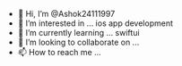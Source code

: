 - 👋 Hi, I’m @Ashok24111997
- 👀 I’m interested in ... ios app development
- 🌱 I’m currently learning ... swiftui
- 💞️ I’m looking to collaborate on ...
- 📫 How to reach me ...

<!---
Ashok24111997/Ashok24111997 is a ✨ special ✨ repository because its `README.md` (this file) appears on your GitHub profile.
You can click the Preview link to take a look at your changes.
--->
